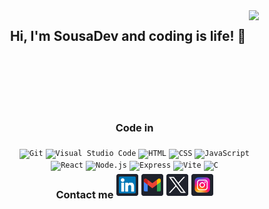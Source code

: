 <div align="center" style="display: flex; width: 400px; align-itens: center; justify-content: center; gap: .3rem; flex-wrap: wrap">
    
## Hi, I'm SousaDev and coding is life! 👋

<img align="center" src="https://github-readme-stats.vercel.app/api/top-langs?username=diegolts7&show_icons=true&theme=github_dark&layout=compact" height="150px"/>

### Code in

<div align="center">
	<code><img width="30" src="https://user-images.githubusercontent.com/25181517/192108372-f71d70ac-7ae6-4c0d-8395-51d8870c2ef0.png" alt="Git" title="Git"/></code>
	<code><img width="30" src="https://user-images.githubusercontent.com/25181517/192108891-d86b6220-e232-423a-bf5f-90903e6887c3.png" alt="Visual Studio Code" title="Visual Studio Code"/></code>
	<code><img width="30" src="https://user-images.githubusercontent.com/25181517/192158954-f88b5814-d510-4564-b285-dff7d6400dad.png" alt="HTML" title="HTML"/></code>
	<code><img width="30" src="https://user-images.githubusercontent.com/25181517/183898674-75a4a1b1-f960-4ea9-abcb-637170a00a75.png" alt="CSS" title="CSS"/></code>
	<code><img width="30" src="https://user-images.githubusercontent.com/25181517/117447155-6a868a00-af3d-11eb-9cfe-245df15c9f3f.png" alt="JavaScript" title="JavaScript"/></code>
	<code><img width="30" src="https://user-images.githubusercontent.com/25181517/183897015-94a058a6-b86e-4e42-a37f-bf92061753e5.png" alt="React" title="React"/></code>
	<code><img width="30" src="https://user-images.githubusercontent.com/25181517/183568594-85e280a7-0d7e-4d1a-9028-c8c2209e073c.png" alt="Node.js" title="Node.js"/></code>
	<code><img width="30" src="https://user-images.githubusercontent.com/25181517/183859966-a3462d8d-1bc7-4880-b353-e2cbed900ed6.png" alt="Express" title="Express"/></code>
	<code><img width="30" src="https://github-production-user-asset-6210df.s3.amazonaws.com/62091613/261395532-b40892ef-efb8-4b0e-a6b5-d1cfc2f3fc35.png" alt="Vite" title="Vite"/></code>
	<code><img width="30" src="https://user-images.githubusercontent.com/25181517/192106070-46255bcf-65e6-4c6b-a296-bf8d0d8fb2a7.png" alt="C" title="C"/></code>
</div>

### Contact me

<a href="https://www.linkedin.com/in/diego-sousa-972555221/" target="_blank">
    <img src="https://github.com/gui-bus/TechIcons/raw/main/Dark/Linkedin.svg" alt="LinkedIn" width="35" height="35"/>
</a>
<a href="mailto:diego7lts7@gmail.com" target="_blank">
    <img src="https://github.com/gui-bus/TechIcons/raw/main/Dark/Gmail.svg" alt="Gmail" width="35" height="35"/>
</a>
<a href="https://twitter.com/DiegoXlts" target="_blank">
    <img src="https://github.com/gui-bus/TechIcons/raw/main/Dark/Twitter.svg" alt="Twitter" width="35" height="35"/>
</a>
<a href="https://www.instagram.com/diego_lts/" target="_blank">
    <img src="https://github.com/gui-bus/TechIcons/raw/main/Dark/Instagram.svg" alt="Instagram" width="35" height="35"/>
</a>


</div>
